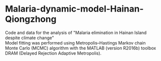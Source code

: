 # Malaria-dynamic-model-Hainan-Qiongzhong
Code and data for the analysis of "Malaria elimination in Hainan Island despite climate change"  
Model fitting was performed using Metropolis–Hastings Markov chain Monte Carlo (MCMC) algorithm with the MATLAB (version R2016b) toolbox DRAM (Delayed Rejection Adaptive Metropolis). 
